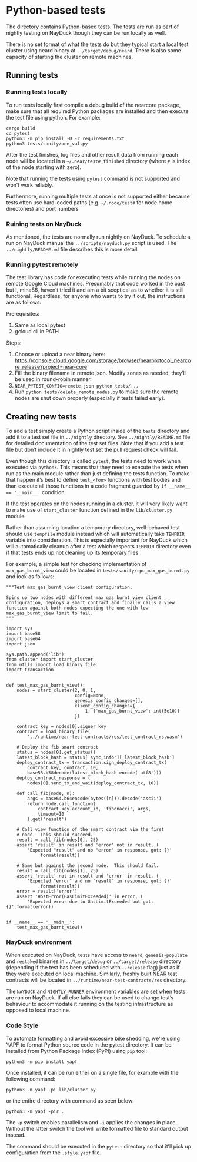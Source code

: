 # Python-based tests

The directory contains Python-based tests.  The tests are run as part
of nightly testing on NayDuck though they can be run locally as well.

There is no set format of what the tests do but they typical start
a local test cluster using neard binary at `../target/debug/neard`.
There is also some capacity of starting the cluster on remote
machines.


## Running tests

### Running tests locally

To run tests locally first compile a debug build of the nearcore
package, make sure that all required Python packages are installed and
then execute the test file using python.  For example:

    cargo build
    cd pytest
    python3 -m pip install -U -r requirements.txt
    python3 tests/sanity/one_val.py

After the test finishes, log files and other result data from running
each node will be located in a `~/.near/test#_finished` directory
(where `#` is index of the node starting with zero).

Note that running the tests using `pytest` command is not supported
and won’t work reliably.

Furthermore, running multiple tests at once is not supported either
because tests often use hard-coded paths (e.g. `~/.node/test#` for
node home directories) and port numbers

### Ruining tests on NayDuck

As mentioned, the tests are normally run nightly on NayDuck.  To
schedule a run on NayDuck manual the `../scripts/nayduck.py` script is
used.  The `../nightly/README.md` file describes this is more detail.

### Running pytest remotely

The test library has code for executing tests while running the nodes
on remote Google Cloud machines.  Presumably that code worked in the
past but I, mina86, haven’t tried it and am a bit sceptical as to
whether it is still functional.  Regardless, for anyone who wants to
try it out, the instructions are as follows:

Prerequisites:

1. Same as local pytest
2. gcloud cli in PATH

Steps:

1. Choose or upload a near binary here: https://console.cloud.google.com/storage/browser/nearprotocol_nearcore_release?project=near-core
2. Fill the binary filename in remote.json.  Modify zones as needed,
   they’ll be used in round-robin manner.
3. `NEAR_PYTEST_CONFIG=remote.json python tests/...`
4. Run `python tests/delete_remote_nodes.py` to make sure the remote
   nodes are shut down properly (especially if tests failed early).


## Creating new tests

To add a test simply create a Python script inside of the `tests`
directory and add it to a test set file in `../nightly` directory.
See `../nightly/README.md` file for detailed documentation of the test
set files.  Note that if you add a test file but don’t include it in
nightly test set the pull request check will fail.

Even though this directory is called `pytest`, the tests need to work
when executed via `python3`.  This means that they need to execute the
tests when run as the main module rather than just defining the tests
function.  To make that happen it’s best to define `test_<foo>`
functions with test bodies and than execute all those functions in
a code fragment guarded by `if __name__ == '__main__'` condition.

If the test operates on the nodes running in a cluster, it will very
likely want to make use of `start_cluster` function defined in the
`lib/cluster.py` module.

Rather than assuming location a temporary directory, well-behaved test
should use `tempfile` module instead which will automatically take
`TEMPDIR` variable into consideration.  This is especially important
for NayDuck which will automatically cleanup after a test which
respects `TEMPDIR` directory even if that tests ends up not cleaning
up its temporary files.

For example, a simple test for checking implementation of
`max_gas_burnt_view` could be located in
`tests/sanity/rpc_max_gas_burnt.py` and look as follows:

    """Test max_gas_burnt_view client configuration.

    Spins up two nodes with different max_gas_burnt_view client
    configuration, deploys a smart contract and finally calls a view
    function against both nodes expecting the one with low
    max_gas_burnt_view limit to fail.
    """

    import sys
    import base58
    import base64
    import json

    sys.path.append('lib')
    from cluster import start_cluster
    from utils import load_binary_file
    import transaction


    def test_max_gas_burnt_view():
        nodes = start_cluster(2, 0, 1,
                              config=None,
                              genesis_config_changes=[],
                              client_config_changes={
                                  1: {'max_gas_burnt_view': int(5e10)}
                              })

        contract_key = nodes[0].signer_key
        contract = load_binary_file(
            '../runtime/near-test-contracts/res/test_contract_rs.wasm')

        # Deploy the fib smart contract
        status = nodes[0].get_status()
        latest_block_hash = status['sync_info']['latest_block_hash']
        deploy_contract_tx = transaction.sign_deploy_contract_tx(
            contract_key, contract, 10,
            base58.b58decode(latest_block_hash.encode('utf8')))
        deploy_contract_response = (
            nodes[0].send_tx_and_wait(deploy_contract_tx, 10))

        def call_fib(node, n):
            args = base64.b64encode(bytes([n])).decode('ascii')
            return node.call_function(
                contract_key.account_id, 'fibonacci', args,
                timeout=10
            ).get('result')

        # Call view function of the smart contract via the first
        # node.  This should succeed.
        result = call_fib(nodes[0], 25)
        assert 'result' in result and 'error' not in result, (
            'Expected "result" and no "error" in response, got: {}'
                .format(result))

        # Same but against the second node.  This should fail.
        result = call_fib(nodes[1], 25)
        assert 'result' not in result and 'error' in result, (
            'Expected "error" and no "result" in response, got: {}'
                .format(result))
        error = result['error']
        assert 'HostError(GasLimitExceeded)' in error, (
            'Expected error due to GasLimitExceeded but got: {}'.format(error))


    if __name__ == '__main__':
        test_max_gas_burnt_view()

### NayDuck environment

When executed on NayDuck, tests have access to `neard`,
`genesis-populate` and `restaked` binaries in `../target/debug` or
`../target/release` directory (depending if the test has been
scheduled with `--release` flag) just as if they were executed on
local machine.  Similarly, freshly built NEAR test contracts will be
located in `../runtime/near-test-contracts/res` directory.

The `NAYDUCK` and `NIGHTLY_RUNNER` environment variables are set when
tests are run on NayDuck.  If all else fails they can be used to
change test’s behaviour to accommodate it running on the testing
infrastructure as opposed to local machine.

### Code Style

To automate formatting and avoid excessive bike shedding, we're using
YAPF to format Python source code in the pytest directory.  It can be
installed from Python Package Index (PyPI) using `pip` tool:

    python3 -m pip install yapf

Once installed, it can be run either on a single file, for example
with the following command:

    python3 -m yapf -pi lib/cluster.py

or the entire directory with command as seen below:

    python3 -m yapf -pir .

The `-p` switch enables parallelism and `-i` applies the changes in
place.  Without the latter switch the tool will write formatted file
to standard output instead.

The command should be executed in the `pytest` directory so that it’ll
pick up configuration from the `.style.yapf` file.
